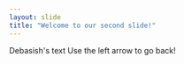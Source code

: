 ```yaml
---
layout: slide
title: "Welcome to our second slide!"
---
```

Debasish's text
Use the left arrow to go back!
